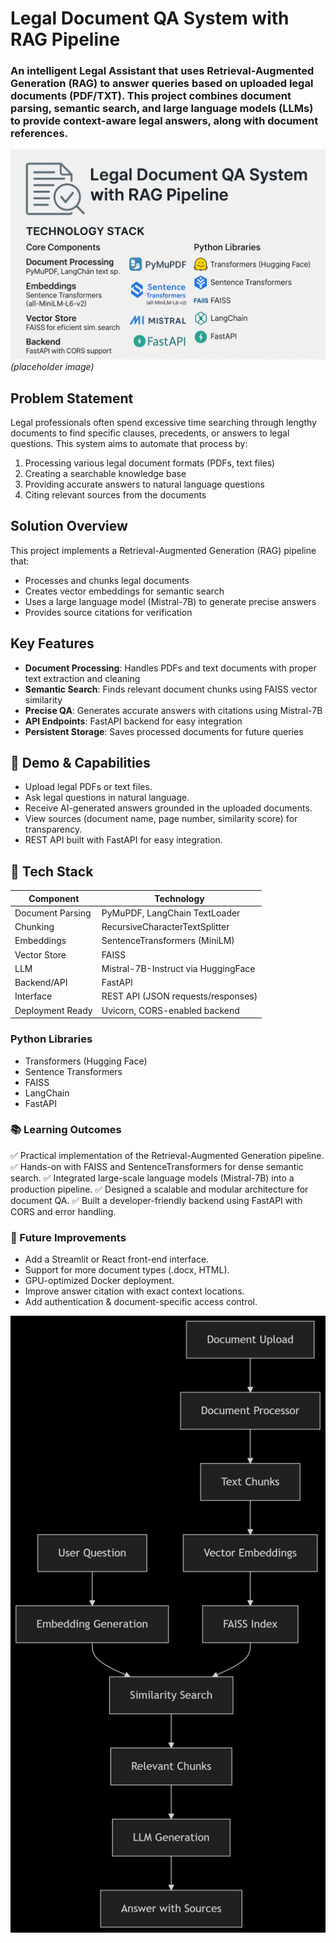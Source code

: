 # Legal Document QA System with RAG Pipeline

### An intelligent Legal Assistant that uses **Retrieval-Augmented Generation (RAG)** to answer queries based on uploaded legal documents (PDF/TXT). This project combines document parsing, semantic search, and large language models (LLMs) to provide context-aware legal answers, along with document references.

![Legal Document Analysis](Banner.png) *(placeholder image)*

## Problem Statement

Legal professionals often spend excessive time searching through lengthy documents to find specific clauses, precedents, or answers to legal questions. This system aims to automate that process by:

1. Processing various legal document formats (PDFs, text files)
2. Creating a searchable knowledge base
3. Providing accurate answers to natural language questions
4. Citing relevant sources from the documents

## Solution Overview

This project implements a Retrieval-Augmented Generation (RAG) pipeline that:

- Processes and chunks legal documents
- Creates vector embeddings for semantic search
- Uses a large language model (Mistral-7B) to generate precise answers
- Provides source citations for verification

## Key Features

- **Document Processing**: Handles PDFs and text documents with proper text extraction and cleaning
- **Semantic Search**: Finds relevant document chunks using FAISS vector similarity
- **Precise QA**: Generates accurate answers with citations using Mistral-7B
- **API Endpoints**: FastAPI backend for easy integration
- **Persistent Storage**: Saves processed documents for future queries

## 🚀 Demo & Capabilities

- Upload legal PDFs or text files.
- Ask legal questions in natural language.
- Receive AI-generated answers grounded in the uploaded documents.
- View sources (document name, page number, similarity score) for transparency.
- REST API built with FastAPI for easy integration.


## 🧰 Tech Stack

| Component            | Technology                              |
|---------------------|------------------------------------------|
| Document Parsing     | PyMuPDF, LangChain TextLoader            |
| Chunking             | RecursiveCharacterTextSplitter           |
| Embeddings           | SentenceTransformers (MiniLM)            |
| Vector Store         | FAISS                                    |
| LLM                  | Mistral-7B-Instruct via HuggingFace      |
| Backend/API          | FastAPI                                  |
| Interface            | REST API (JSON requests/responses)       |
| Deployment Ready     | Uvicorn, CORS-enabled backend            |

### Python Libraries
- Transformers (Hugging Face)
- Sentence Transformers
- FAISS
- LangChain
- FastAPI
### 📚 Learning Outcomes
✅ Practical implementation of the Retrieval-Augmented Generation pipeline.
✅ Hands-on with FAISS and SentenceTransformers for dense semantic search.
✅ Integrated large-scale language models (Mistral-7B) into a production pipeline.
✅ Designed a scalable and modular architecture for document QA.
✅ Built a developer-friendly backend using FastAPI with CORS and error handling.

### 🔧 Future Improvements
- Add a Streamlit or React front-end interface.
- Support for more document types (.docx, HTML).
- GPU-optimized Docker deployment.
- Improve answer citation with exact context locations.
- Add authentication & document-specific access control.

  
![Oroject Structure](Structure.png)
